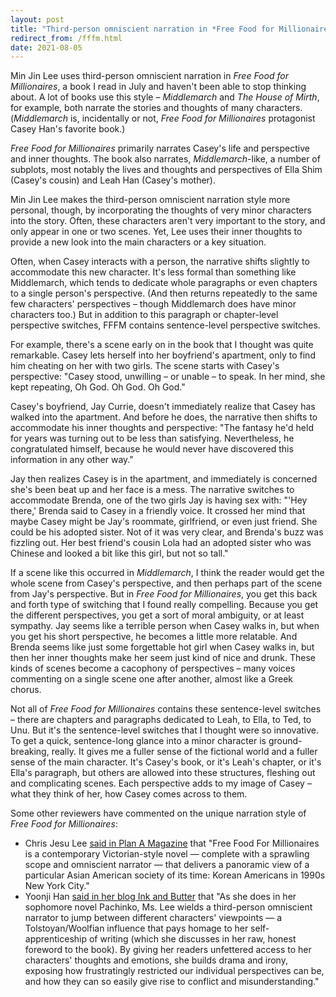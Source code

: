 ```yaml
---
layout: post
title: "Third-person omniscient narration in *Free Food for Millionaires*"
redirect_from: /fffm.html
date: 2021-08-05
---
```


Min Jin Lee uses third-person omniscient narration in *Free Food for Millionaires*, a book I read in July and haven't been able to stop thinking about. A lot of books use this style – *Middlemarch* and *The House of Mirth*, for example, both narrate the stories and thoughts of many characters. (*Middlemarch* is, incidentally or not, *Free Food for Millionaires* protagonist Casey Han's favorite book.)

*Free Food for Millionaires* primarily narrates Casey's life and perspective and inner thoughts. The book also narrates, *Middlemarch*-like, a number of subplots, most notably the lives and thoughts and perspectives of Ella Shim (Casey's cousin) and Leah Han (Casey's mother).

Min Jin Lee makes the third-person omniscient narration style more personal, though, by incorporating the thoughts of very minor characters into the story. Often, these characters aren't very important to the story, and only appear in one or two scenes. Yet, Lee uses their inner thoughts to provide a new look into the main characters or a key situation.

Often, when Casey interacts with a person, the narrative shifts slightly to accommodate this new character. It's less formal than something like Middlemarch, which tends to dedicate whole paragraphs or even chapters to a single person's perspective. (And then returns repeatedly to the same few characters' perspectives – though Middlemarch does have minor characters too.) But in addition to this paragraph or chapter-level perspective switches, FFFM contains sentence-level perspective switches.

For example, there's a scene early on in the book that I thought was quite remarkable. Casey lets herself into her boyfriend's apartment, only to find him cheating on her with two girls. The scene starts with Casey's perspective: "Casey stood, unwilling – or unable – to speak. In her mind, she kept repeating, Oh God. Oh God. Oh God."

Casey's boyfriend, Jay Currie, doesn't immediately realize that Casey has walked into the apartment. And before he does, the narrative then shifts to accommodate his inner thoughts and perspective: "The fantasy he'd held for years was turning out to be less than satisfying. Nevertheless, he congratulated himself, because he would never have discovered this information in any other way."

Jay then realizes Casey is in the apartment, and immediately is concerned she's been beat up and her face is a mess. The narrative switches to accommodate Brenda, one of the two girls Jay is having sex with: "'Hey there,' Brenda said to Casey in a friendly voice. It crossed her mind that maybe Casey might be Jay's roommate, girlfriend, or even just friend. She could be his adopted sister. Not of it was very clear, and Brenda's buzz was fizzling out. Her best friend's cousin Lola had an adopted sister who was Chinese and looked a bit like this girl, but not so tall."

If a scene like this occurred in *Middlemarch*, I think the reader would get the whole scene from Casey's perspective, and then perhaps part of the scene from Jay's perspective. But in *Free Food for Millionaires*, you get this back and forth type of switching that I found really compelling. Because you get the different perspectives, you get a sort of moral ambiguity, or at least sympathy. Jay seems like a terrible person when Casey walks in, but when you get his short perspective, he becomes a little more relatable. And Brenda seems like just some forgettable hot girl when Casey walks in, but then her inner thoughts make her seem just kind of nice and drunk. These kinds of scenes become a cacophony of perspectives – many voices commenting on a single scene one after another, almost like a Greek chorus.

Not all of *Free Food for Millionaires* contains these sentence-level switches – there are chapters and paragraphs dedicated to Leah, to Ella, to Ted, to Unu. But it's the sentence-level switches that I thought were so innovative. To get a quick, sentence-long glance into a minor character is ground-breaking, really. It gives me a fuller sense of the fictional world and a fuller sense of the main character. It's Casey's book, or it's Leah's chapter, or it's Ella's paragraph, but others are allowed into these structures, fleshing out and complicating scenes. Each perspective adds to my image of Casey – what they think of her, how Casey comes across to them.

Some other reviewers have commented on the unique narration style of *Free Food for Millionaires*:

* Chris Jesu Lee [said in Plan A Magazine](https://planamag.com/free-food-for-millionaires-boldly-scrutinizes-asian-women-and-men/) that "Free Food For Millionaires is a contemporary Victorian-style novel — complete with a sprawling scope and omniscient narrator — that delivers a panoramic view of a particular Asian American society of its time: Korean Americans in 1990s New York City."
* Yoonji Han [said in her blog Ink and Butter](https://www.inkandbutter.com/home/2019/4/24/review-free-food-for-millionaires) that "As she does in her sophomore novel Pachinko, Ms. Lee wields a third-person omniscient narrator to jump between different characters' viewpoints — a Tolstoyan/Woolfian influence that pays homage to her self-apprenticeship of writing (which she discusses in her raw, honest foreword to the book). By giving her readers unfettered access to her characters' thoughts and emotions, she builds drama and irony, exposing how frustratingly restricted our individual perspectives can be, and how they can so easily give rise to conflict and misunderstanding."

<script data-goatcounter="https://dlog.goatcounter.com/count"
        async src="//gc.zgo.at/count.js"></script>